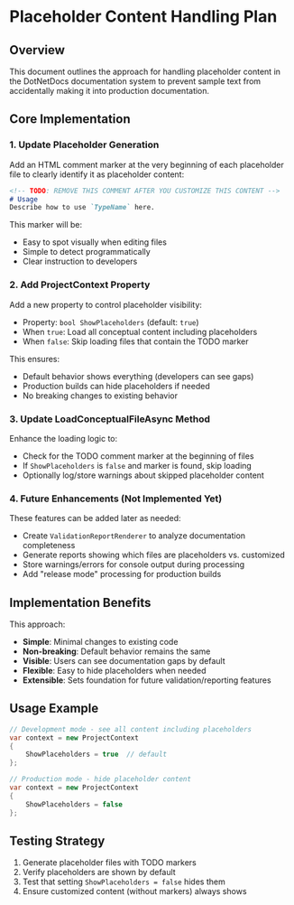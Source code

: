 # Placeholder Content Handling Plan

## Overview
This document outlines the approach for handling placeholder content in the DotNetDocs documentation system to prevent sample text from accidentally making it into production documentation.

## Core Implementation

### 1. Update Placeholder Generation
Add an HTML comment marker at the very beginning of each placeholder file to clearly identify it as placeholder content:

```markdown
<!-- TODO: REMOVE THIS COMMENT AFTER YOU CUSTOMIZE THIS CONTENT -->
# Usage
Describe how to use `TypeName` here.
```

This marker will be:
- Easy to spot visually when editing files
- Simple to detect programmatically
- Clear instruction to developers

### 2. Add ProjectContext Property
Add a new property to control placeholder visibility:
- Property: `bool ShowPlaceholders` (default: `true`)
- When `true`: Load all conceptual content including placeholders
- When `false`: Skip loading files that contain the TODO marker

This ensures:
- Default behavior shows everything (developers can see gaps)
- Production builds can hide placeholders if needed
- No breaking changes to existing behavior

### 3. Update LoadConceptualFileAsync Method
Enhance the loading logic to:
- Check for the TODO comment marker at the beginning of files
- If `ShowPlaceholders` is `false` and marker is found, skip loading
- Optionally log/store warnings about skipped placeholder content

### 4. Future Enhancements (Not Implemented Yet)
These features can be added later as needed:
- Create `ValidationReportRenderer` to analyze documentation completeness
- Generate reports showing which files are placeholders vs. customized
- Store warnings/errors for console output during processing
- Add "release mode" processing for production builds

## Implementation Benefits

This approach:
- **Simple**: Minimal changes to existing code
- **Non-breaking**: Default behavior remains the same
- **Visible**: Users can see documentation gaps by default
- **Flexible**: Easy to hide placeholders when needed
- **Extensible**: Sets foundation for future validation/reporting features

## Usage Example

```csharp
// Development mode - see all content including placeholders
var context = new ProjectContext 
{ 
    ShowPlaceholders = true  // default
};

// Production mode - hide placeholder content
var context = new ProjectContext 
{ 
    ShowPlaceholders = false 
};
```

## Testing Strategy

1. Generate placeholder files with TODO markers
2. Verify placeholders are shown by default
3. Test that setting `ShowPlaceholders = false` hides them
4. Ensure customized content (without markers) always shows